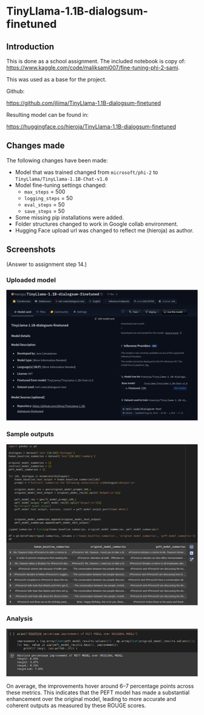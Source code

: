 # TinyLlama-1.1B-dialogsum-finetuned
## Introduction

This is done as a school assignment. The included notebook is copy of:
https://www.kaggle.com/code/maliksami007/fine-tuning-phi-2-sami.

This was used as a base for the project.
<p>
Github: 

https://github.com/jliima/TinyLlama-1.1B-dialogsum-finetuned 
<p>
Resulting model can be found in: 

https://huggingface.co/hieroja/TinyLlama-1.1B-dialogsum-finetuned 

## Changes made
The following changes have been made:
- Model that was trained changed from `microsoft/phi-2` to `TinyLlama/TinyLlama-1.1B-Chat-v1.0`
- Model fine-tuning settings changed:
  - `max_steps` = 500
  - `logging_steps` = 50
  - `eval_steps` = 50
  - `save_steps` = 50
- Some missing pip installations were added.
- Folder structures changed to work in Google collab environment.
- Hugging Face upload url was changed to reflect me (hieroja) as author.


## Screenshots

(Answer to assignment step 14.)

### Uploaded model

![uploaded_model.png](uploaded_model.png)

### Sample outputs

![sample_outputs.png](sample_outputs.png)

### Analysis

![model_analysis.png](model_analysis.png)

On average, the improvements hover around 6–7 percentage points across these metrics. This indicates that the PEFT model has made a substantial enhancement over the original model, leading to more accurate and coherent outputs as measured by these ROUGE scores.

